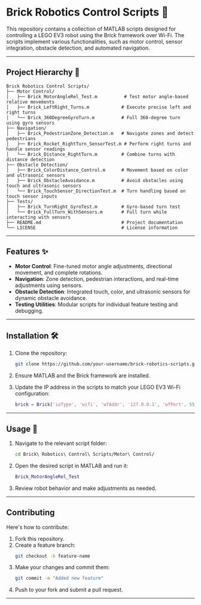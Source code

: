 # Brick Robotics Control Scripts 🤖

This repository contains a collection of MATLAB scripts designed for controlling a LEGO EV3 robot using the Brick framework over Wi-Fi. The scripts implement various functionalities, such as motor control, sensor integration, obstacle detection, and automated navigation.

---

## Project Hierarchy 📂

```
Brick Robotics Control Scripts/
├── Motor Control/
│   ├── Brick_MotorAngleRel_Test.m          # Test motor angle-based relative movements
│   ├── Brick_LeftRight_Turns.m            # Execute precise left and right turns
│   └── Brick_360DegreeGyroTurn.m          # Full 360-degree turn using gyro sensors
├── Navigation/
│   ├── Brick_PedestrianZone_Detection.m   # Navigate zones and detect pedestrians
│   ├── Brick_Rocket_RightTurn_SensorTest.m # Perform right turns and handle sensor readings
│   └── Brick_Distance_RightTurn.m         # Combine turns with distance detection
├── Obstacle Detection/
│   ├── Brick_ColorDistance_Control.m      # Movement based on color and ultrasonic sensors
│   ├── Brick_ObstacleAvoidance.m          # Avoid obstacles using touch and ultrasonic sensors
│   └── Brick_TouchSensor_DirectionTest.m  # Turn handling based on touch sensor inputs
├── Tests/
│   ├── Brick_TurnRight_GyroTest.m         # Gyro-based turn test
│   └── Brick_FullTurn_WithSensors.m       # Full turn while interacting with sensors
├── README.md                              # Project documentation
└── LICENSE                                # License information
```

---

## Features ✨

- **Motor Control**: Fine-tuned motor angle adjustments, directional movement, and complete rotations.
- **Navigation**: Zone detection, pedestrian interactions, and real-time adjustments using sensors.
- **Obstacle Detection**: Integrated touch, color, and ultrasonic sensors for dynamic obstacle avoidance.
- **Testing Utilities**: Modular scripts for individual feature testing and debugging.

---

## Installation 🛠️

1. Clone the repository:
   ```bash
   git clone https://github.com/your-username/brick-robotics-scripts.git
   ```

2. Ensure MATLAB and the Brick framework are installed.

3. Update the IP address in the scripts to match your LEGO EV3 Wi-Fi configuration:
   ```matlab
   brick = Brick('ioType', 'wifi', 'wfAddr', '127.0.0.1', 'wfPort', 5555, 'wfSN', '0016533dbaf5');
   ```

---

## Usage 🚀

1. Navigate to the relevant script folder:
   ```bash
   cd Brick\ Robotics\ Control\ Scripts/Motor\ Control/
   ```

2. Open the desired script in MATLAB and run it:
   ```matlab
   Brick_MotorAngleRel_Test
   ```

3. Review robot behavior and make adjustments as needed.

---

## Contributing

Here's how to contribute:
1. Fork this repository.
2. Create a feature branch:
   ```bash
   git checkout -b feature-name
   ```
3. Make your changes and commit them:
   ```bash
   git commit -m "Added new feature"
   ```
4. Push to your fork and submit a pull request.

---
